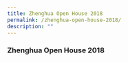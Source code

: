 ```yaml
---
title: Zhenghua Open House 2018
permalink: /zhenghua-open-house-2018/
description: ""
---
```

### Zhenghua Open House 2018